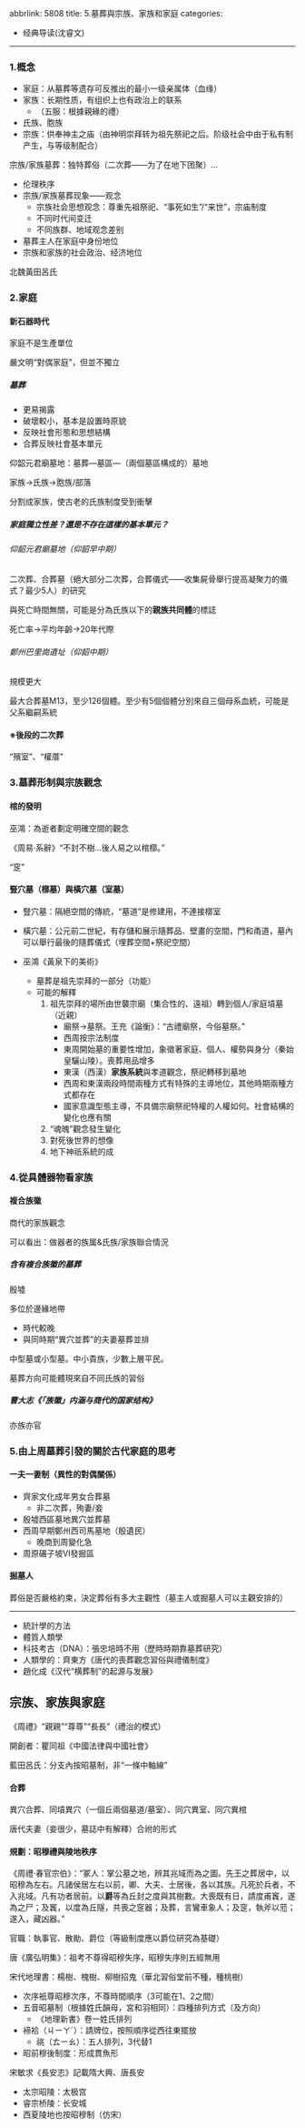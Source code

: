 abbrlink: 5808
title: 5.墓葬與宗族、家族和家庭
categories:
  - 经典导读(沈睿文)
---
### 1.概念

- 家庭：从墓葬等遗存可反推出的最小一级亲属体（血缘）
- 家族：长期性质，有组织上也有政治上的联系
  - （五服：根據親緣的禮）
- 氏族、胞族
- 宗族：供奉神主之庙（由神明崇拜转为祖先祭祀之后。阶级社会中由于私有制产生，与等级制配合）

宗族/家族墓葬：独特葬俗（二次葬——为了在地下团聚）...

- 伦理秩序
- 宗族/家族墓葬现象——观念
    - 宗族社会思想观念：尊重先祖祭祀、“事死如生”/“来世”，宗庙制度
    - 不同时代间变迁
    - 不同族群、地域观念差别
- 墓葬主人在家庭中身份地位
- 宗族和家族的社会政治、经济地位

北魏黃田呂氏

### 2.家庭

#### 新石器時代

家庭不是生產單位

嚴文明“對偶家庭”，但並不獨立

##### 墓葬

- 更易揭露
- 破壞較小，基本是設置時原貌
- 反映社會形態和思想結構
- 合葬反映社會基本單元

仰韶元君廟墓地：墓葬—墓區—（兩個墓區構成的）墓地

家族→氏族→胞族/部落

分割成家族，使古老的氏族制度受到衝擊

##### 家庭獨立性差？還是不存在這樣的基本單元？

###### 仰韶元君廟墓地（仰韶早中期）

二次葬、合葬墓（絕大部分二次葬，合葬儀式——收集屍骨舉行提高凝聚力的儀式？最少5人）的研究

與死亡時間無關，可能是分為氏族以下的**親族共同體**的標誌

死亡率→平均年齡→20年代際

###### 鄭州巴里崗遺址（仰韶中期）

規模更大

最大合葬墓M13，至少126個體。至少有5個個體分別來自三個母系血統，可能是父系繼嗣系統

#### ※後段的二次葬

“殯室”、“權厝”

### 3.墓葬形制與宗族觀念

#### 棺的發明

巫鴻：為逝者劃定明確空間的觀念

《周易·系辭》“不封不樹…後人易之以棺槨。”

“窆”

#### 豎穴墓（槨墓）與橫穴墓（室墓）

- 豎穴墓：隔絕空間的傳統，“墓道”是修建用，不連接槨室
- 橫穴墓：公元前二世紀，有存儲和展示隨葬品、壁畫的空間，門和甬道，墓內可以舉行最後的隨葬儀式（埋葬空間+祭祀空間）

- 巫鴻《黃泉下的美術》
	- 墓葬是祖先崇拜的一部分（功能）
	- 可能的解釋
		1. 祖先崇拜的場所由世襲宗廟（集合性的、遠祖）轉到個人/家庭墳墓（近親）
			- 廟祭→墓祭。王充《論衡》：“古禮廟祭，今俗墓祭。”
			- 西周按宗法制度
			- 東周開始墓的重要性增加，象徵著家庭、個人、權勢與身分（秦始皇驪山陵）。喪葬用品增多
			- 東漢（西漢）**家族系統**與孝道觀念，祭祀轉移到墓地
			- 西周和東漢兩段時間兩種方式有特殊的主導地位，其他時期兩種方式都存在
			- 國家意識型態主導，不具備宗廟祭祀特權的人權如何。社會結構的變化也應有關
		1. “魂魄”觀念發生變化
		2. 對死後世界的想像
		3. 地下神祇系統的成

### 4.從具體器物看家族

#### 複合族徽

商代的家族觀念

可以看出：做器者的族属&氏族/家族聯合情況

##### 含有複合族徽的墓葬

殷墟

多位於邊緣地帶

- 時代較晚
- 與同時期“異穴並葬”的夫妻墓葬並排

中型墓或小型墓。中小貴族，少數上層平民。

墓葬方向可能體現來自不同氏族的習俗

##### 曹大志《「族徽」内涵与商代的国家结构》

亦族亦官

### 5.由上周墓葬引發的關於古代家庭的思考

#### 一夫一妻制（異性的對偶關係）

- 齊家文化成年男女合葬墓
	- 非二次葬，殉妻/妾
- 殷墟西區墓地異穴並葬墓
- 西周早期鄭州西司馬墓地（殷遺民）
	- 晚商到周變化急
- 周原碾子坡VI發掘區

#### 掘墓人

葬俗是否嚴格約束，決定葬俗有多大主觀性（墓主人或掘墓人可以主觀安排的）

***

- 統計學的方法
- 體質人類學
- 科技考古（DNA）：張忠培時不用（歷時時期靠墓葬研究）
- 人類學的：齊東方《唐代的喪葬觀念習俗與禮儀制度》
- 趙化成《汉代“横葬制”的起源与发展》

## 宗族、家族與家庭

《周禮》“親親”“尊尊”“長長”（禮治的模式）

開創者：瞿同祖《中國法律與中國社會》

藍田呂氏：分支內按昭墓制，非“一條中軸線”

#### 合葬

異穴合葬、同墳異穴（一個丘兩個墓道/墓室）、同穴異室、同穴異棺

唐代夫妻（妾很少，墓誌中有解釋）合祔的形式

#### 規劃：昭穆禮與陵地秩序

《周禮·春官宗伯》：“冢人：掌公墓之地，辨其兆域而為之圖。先王之葬居中，以昭穆為左右。凡諸侯居左右以前，卿、大夫、士居後，各以其族。凡死於兵者，不入兆域。凡有功者居前。以**爵**等為丘封之度與其樹數。大喪既有日，請度甫竁，遂為之尸；及竁，以度為丘隧，共喪之窆器；及葬，言鸞車象人；及窆，執斧以蒞；遂入，藏凶器。”

官職：執事官、散勛、爵位（等級制度應以爵位研究為基礎）

唐《廣弘明集》：祖考不尊得昭穆失序，昭穆失序則五經無用

宋代地理書：楊樹、槐樹、柳樹招鬼（華北習俗堂前不種，種桃樹）

- 次序衹尊昭穆次序，不尊時間順序（3可能在1、2之間）
- 五音昭墓制（根據姓氏韻母，宮和羽相同）：四種排列方式（及方向）
	- 《地理新書》卷一姓氏排列
- 褅袷（ㄐㄧㄚˊ）：請牌位，按照順序從西往東擺放
	- 祧（ㄊㄧㄠ）：五人排列，3代替1
- 昭前穆後制度：形成貫魚形

宋敏求《長安志》記載隋大興、唐長安

- 太宗昭陵：太极宫
- 睿宗桥陵：长安城
- 西夏陵地也按昭穆制（仿宋）